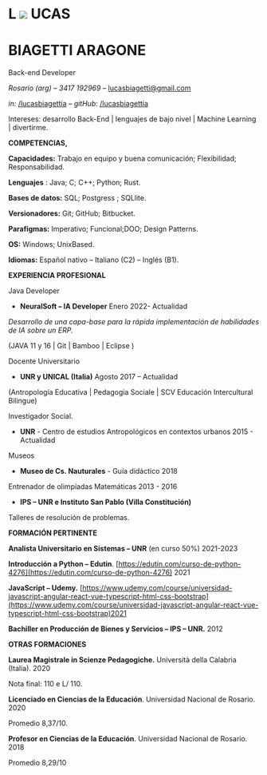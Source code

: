 # L ![](RackMultipart20220717-1-f3lx0b_html_1697827f7c5dbaac.png) UCAS

# **BIAGETTI ARAGONE**

Back-end Developer

_Rosario (arg) – 3417 192969 –_ [lucasbiagetti@gmail.com](mailto:lucasbiagetti@gmail.com)

_in:_ [/lucasbiagettia](https://www.linkedin.com/in/lucasbiagettia/) _– gitHub:_ [/lucasbiagettia](https://github.com/lucasbiagettia)

Intereses: desarrollo Back-End | lenguajes de bajo nivel | Machine Learning | divertirme.

**COMPETENCIAS,**

**Capacidades:** Trabajo en equipo y buena comunicación; Flexibilidad; Responsabilidad.

**Lenguajes** : Java; C; C++; Python; Rust.

**Bases de datos:** SQL; Postgress ; SQLlite.

**Versionadores:** Git; GitHub; Bitbucket.

**Parafigmas:** Imperativo; Funcional;DOO; Design Patterns.

**OS:** Windows; UnixBased.

**Idiomas:** Español nativo – Italiano (C2) – Inglés (B1).

**EXPERIENCIA PROFESIONAL**

Java Developer

- **NeuralSoft – IA Developer** Enero 2022- Actualidad

_Desarrollo de una capa-base para la rápida implementación de habilidades de IA sobre un ERP._

(JAVA 11 y 16 | Git | Bamboo | Eclipse )

Docente Universitario

- **UNR y UNICAL (Italia)** Agosto 2017 – Actualidad

(Antropología Educativa | Pedagogia Sociale | SCV Educación Intercultural Bilingue)

Investigador Social.

- **UNR** - Centro de estudios Antropológicos en contextos urbanos 2015 - Actualidad

Museos

- **Museo de Cs. Nauturales** - Guía didáctico 2018

Entrenador de olimpíadas Matemáticas 2013 - 2016

- **IPS – UNR e Instituto San Pablo (**Villa Constitución**)**

Talleres de resolución de problemas.

**FORMACIÓN PERTINENTE**

**Analista Universitario en Sistemas – UNR** (en curso 50%) 2021-2023

**Introducción a Python – Edutin**. [https://edutin.com/curso-de-python-4276](https://edutin.com/curso-de-python-4276) 2021

**JavaScript – Udemy.** [https://www.udemy.com/course/universidad-javascript-angular-react-vue-typescript-html-css-bootstrap](https://www.udemy.com/course/universidad-javascript-angular-react-vue-typescript-html-css-bootstrap)2021

**Bachiller en Producción de Bienes y Servicios – IPS – UNR.** 2012

**OTRAS FORMACIONES**

**Laurea Magistrale in Scienze Pedagogiche.** Università della Calabria (Italia). 2020

Nota final: 110 e L/ 110.

**Licenciado en Ciencias de la Educación**. Universidad Nacional de Rosario. 2020

Promedio 8,37/10.

**Profesor en Ciencias de la Educación**. Universidad Nacional de Rosario. 2018

Promedio 8,29/10